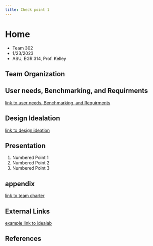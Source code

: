 ```yaml
---
title: Check point 1
---
```


# Home
* Team 302
* 1/23/2023
* ASU, EGR 314, Prof. Kelley

## Team Organization



## User needs, Benchmarking, and Requirments
[link to user needs, Benchmarking, and Requirments](/team-302-team-charter.md)

## Design Idealation


[link to design ideation](/design-ideation.md)

## Presentation

1. Numbered Point 1
1. Numbered Point 2
1. Numbered Point 3

## appendix
[link to team charter](/team-302-team-charter.md)
## External Links

[example link to idealab](https://idealab.asu.edu)


## References
